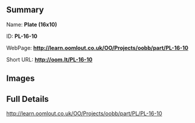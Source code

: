 

## Summary
 
Name: __Plate (16x10)__

ID: __PL-16-10__

WebPage: __http://learn.oomlout.co.uk/OO/Projects/oobb/part/PL-16-10__

Short URL: __http://oom.lt/PL-16-10__


## Images




## Full Details

 http://learn.oomlout.co.uk/OO/Projects/oobb/part/PL/PL-16-10


